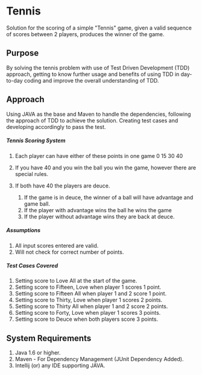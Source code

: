 # Tennis

Solution for the scoring of a simple "Tennis" game, given a valid sequence of scores between 2 players, produces the winner of the game.

## Purpose

By solving the tennis problem with use of Test Driven Development (TDD) approach, getting to know further usage and benefits of using TDD in day-to-day coding and improve the overall understanding of TDD.

## Approach

Using JAVA as the base and  Maven to handle the dependencies, following the approach of TDD to achieve the solution.
Creating test cases and developing accordingly to pass the test.

##### Tennis Scoring System

1. Each player can have either of these points in one game 0 15 30 40

2. If you have 40 and you win the ball you win the game, however there are special rules.

3. If both have 40 the players are deuce. 
    1. If the game is in deuce, the winner of a ball will have advantage and game ball. 
    2. If the player with advantage wins the ball he wins the game 
    3. If the player without advantage wins they are back at deuce.
    
##### Assumptions

1. All input scores entered are valid.
2. Will not check for correct number of points.

##### Test Cases Covered

1. Setting score to Love All at the start of the game.
2. Setting score to Fifteen, Love when player 1 scores 1 point.
3. Setting score to Fifteen All when player 1 and 2 score 1 point.
4. Setting score to Thirty, Love when player 1 scores 2 points.
5. Setting score to Thirty All when player 1 and 2 score 2 points.
6. Setting score to Forty, Love when player 1 scores 3 points.
7. Setting score to Deuce when both players score 3 points.

## System Requirements
1. Java 1.6 or higher.
2. Maven - For Dependency Management (JUnit Dependency Added).
3. Intellij (or) any IDE supporting JAVA.